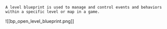 ```ad-info
A level blueprint is used to manage and control events and behaviors within a specific level or map in a game.
```
![[bp_open_level_blueprint.png]]